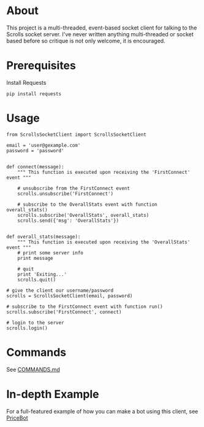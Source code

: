 About
=====

This project is a multi-threaded, event-based socket client for talking to the Scrolls socket server. I've never written anything multi-threaded or socket based before so critique is not only welcome, it is encouraged.


Prerequisites
===============

Install Requests

	pip install requests


Usage
======

    from ScrollsSocketClient import ScrollsSocketClient

    email = 'user@gexample.com'
    password = 'password'


    def connect(message):
        """ This function is executed upon receiving the 'FirstConnect' event """

        # unsubscribe from the FirstConnect event
        scrolls.unsubscribe('FirstConnect')

        # subscribe to the OverallStats event with function overall_stats()
        scrolls.subscribe('OverallStats', overall_stats)
        scrolls.send({'msg': 'OverallStats'})


    def overall_stats(message):
        """ This function is executed upon receiving the 'OverallStats' event """
        # print some server info
        print message

        # quit
        print 'Exiting...'
        scrolls.quit()

    # give the client our username/password
    scrolls = ScrollsSocketClient(email, password)

    # subscribe to the FirstConnect event with function run()
    scrolls.subscribe('FirstConnect', connect)

    # login to the server
    scrolls.login()



Commands
=========

See [COMMANDS.md](COMMANDS.md)


In-depth Example
=================

For a full-featured example of how you can make a bot using this client, see [PriceBot](https://github.com/david-torres/PriceBot)
